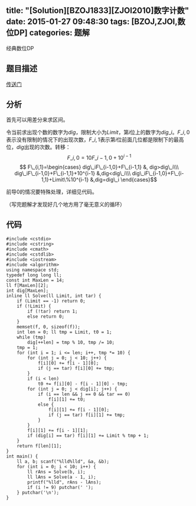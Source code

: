 title: "[Solution][BZOJ1833][ZJOI2010]数字计数"
date: 2015-01-27 09:48:30
tags: [BZOJ,ZJOI,数位DP]
categories: 题解
---
经典数位DP
<!--more-->
## 题目描述
[传送门](http://www.lydsy.com/JudgeOnline/problem.php?id=1833)

## 分析
首先可以用差分来求区间。

令当前求出现个数的数字为$dig$，限制大小为$Limit$，第$i$位上的数字为$dig\_i$。$F\_{i,0}$表示没有限制的情况下的出现次数，$F\_{i,1}$表示第$i$位前面几位都是限制下的最高位，$dig$出现的次数。转移：
$$ F\_{i,0}=10F\_{i-1,0}+10^{i-1} $$
$$ F\_{i,1}=\begin{cases}
dig\_iF\_{i-1,0}+F\_{i-1,1} &, dig>dig\_i\\\
dig\_iF\_{i-1,0}+F\_{i-1,1}+10^{i-1} &,dig<dig\_i\\\
dig\_iF\_{i-1,0}+F\_{i-1,1}+Limit\%10^{i-1} &,dig=dig\_i
\end{cases}$$

前导$0$的情况要特殊处理，详细见代码。

（写完题解才发现好几个地方用了毫无意义的循环）

## 代码
```
#include <cstdio>
#include <cstring>
#include <cmath>
#include <cstdlib>
#include <iostream>
#include <algorithm>
using namespace std;
typedef long long ll;
const int MaxLen = 14;
ll f[MaxLen][2];
int dig[MaxLen];
inline ll Solve(ll Limit, int tar) {
    if (Limit == -1) return 0;
    if (!Limit) {
        if (!tar) return 1;
        else return 0;
    }
    memset(f, 0, sizeof(f));
    int len = 0; ll tmp = Limit, t0 = 1;
    while (tmp)
        dig[++len] = tmp % 10, tmp /= 10;
    tmp = 1;
    for (int i = 1; i <= len; i++, tmp *= 10) {
        for (int j = 0; j < 10; j++) {
            f[i][0] += f[i - 1][0];
            if (j == tar) f[i][0] += tmp;
        }
        if (i < len)
            t0 += f[i][0] - f[i - 1][0] - tmp;
        for (int j = 0; j < dig[i]; j++) {
            if (i == len && j == 0 && tar == 0)
                f[i][1] += t0;
            else {
                f[i][1] += f[i - 1][0];
                if (j == tar) f[i][1] += tmp;
            }
        }
        f[i][1] += f[i - 1][1];
        if (dig[i] == tar) f[i][1] += Limit % tmp + 1;
    } 
    return f[len][1];
}
int main() {
    ll a, b; scanf("%lld%lld", &a, &b);
    for (int i = 0; i < 10; i++) {
        ll rAns = Solve(b, i);
        ll lAns = Solve(a - 1, i);
        printf("%lld", rAns - lAns);
        if (i != 9) putchar(' ');
    } putchar('\n');
}
```